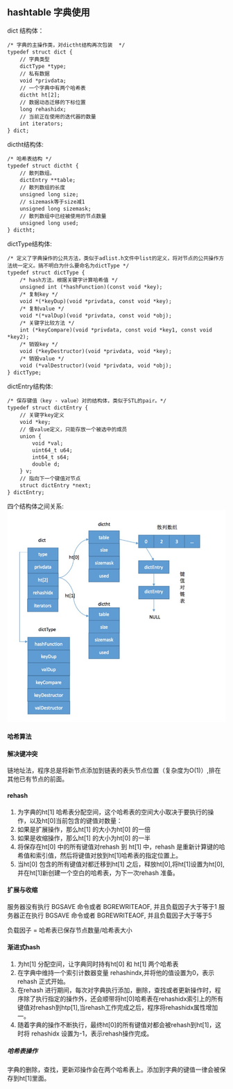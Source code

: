 ## hashtable 字典使用

dict 结构体：
``` 
/* 字典的主操作类，对dictht结构再次包装  */
typedef struct dict {
    // 字典类型
    dictType *type;
    // 私有数据
    void *privdata;
    // 一个字典中有两个哈希表
    dictht ht[2];
    // 数据动态迁移的下标位置
    long rehashidx; 
    // 当前正在使用的迭代器的数量
    int iterators; 
} dict;

```

dictht结构体:
```
/* 哈希表结构 */
typedef struct dictht {
    // 散列数组。
    dictEntry **table;
    // 散列数组的长度
    unsigned long size;
    // sizemask等于size减1
    unsigned long sizemask;
    // 散列数组中已经被使用的节点数量
    unsigned long used;
} dictht;

```

dictType结构体:
```
/* 定义了字典操作的公共方法，类似于adlist.h文件中list的定义，将对节点的公共操作方法统一定义。搞不明白为什么要命名为dictType */
typedef struct dictType {
    /* hash方法，根据关键字计算哈希值 */
    unsigned int (*hashFunction)(const void *key);
    /* 复制key */
    void *(*keyDup)(void *privdata, const void *key);
    /* 复制value */
    void *(*valDup)(void *privdata, const void *obj);
    /* 关键字比较方法 */
    int (*keyCompare)(void *privdata, const void *key1, const void *key2);
    /* 销毁key */
    void (*keyDestructor)(void *privdata, void *key);
    /* 销毁value */
    void (*valDestructor)(void *privdata, void *obj);
} dictType;

```

dictEntry结构体:
```
/* 保存键值（key - value）对的结构体，类似于STL的pair。*/
typedef struct dictEntry {
    // 关键字key定义
    void *key;  
    // 值value定义，只能存放一个被选中的成员
    union {
        void *val;      
        uint64_t u64;   
        int64_t s64;    
        double d;       
    } v;
    // 指向下一个键值对节点
    struct dictEntry *next;
} dictEntry;

```

四个结构体之间关系:
![hashtable](../../../../img/middleware/redis-hashtable.jpg)

#### 哈希算法

#### 解决键冲突
链地址法，程序总是将新节点添加到链表的表头节点位置（复杂度为O(1)）,排在其他已有节点的前面。

#### rehash
1. 为字典的ht[1] 哈希表分配空间，这个哈希表的空间大小取决于要执行的操作，以及ht[0]当前包含的键值对数量：
2. 如果是扩展操作，那么ht[1] 的大小为ht[0] 的一倍
3. 如果是收缩操作，那么ht[1] 的大小为ht[0] 的一半
4. 将保存在ht[0] 中的所有键值对rehash 到 ht[1] 中，rehash 是重新计算键的哈希值和索引值，然后将键值对放到ht[1]哈希表的指定位置上。
5. 当ht[0] 包含的所有键值对都迁移到ht[1] 之后，释放ht[0],将ht[1]设置为ht[0],并在ht[1]新创建一个空白的哈希表，为下一次rehash 准备。

#### 扩展与收缩
服务器没有执行 BGSAVE 命令或者 BGREWRITEAOF, 并且负载因子大于等于1 
服务器正在执行 BGSAVE 命令或者 BGREWRITEAOF, 并且负载因子大于等于5

负载因子 = 哈希表已保存节点数量/哈希表大小

#### 渐进式hash 
1. 为ht[1] 分配空间，让字典同时持有ht[0] 和 ht[1] 两个哈希表
2. 在字典中维持一个索引计数器变量 rehashindx,并将他的值设置为0，表示rehash 正式开始。
3. 在rehash 进行期间，每次对字典执行添加，删除，查找或者更新操作时，程序除了执行指定的操作外，还会顺带将ht[0]哈希表在rehashidx索引上的所有键值对rehash到htp[1],当rehash工作完成之后，程序将rehashidx属性增加一。
4. 随着字典的操作不断执行，最终ht[0]的所有键值对都会被rehash到ht[1]，这时将 rehashidx 设置为-1，表示rehash操作完成。

##### 哈希表操作
字典的删除，查找，更新邓操作会在两个哈希表上。添加到字典的键值一律会被保存到ht[1]里面。
